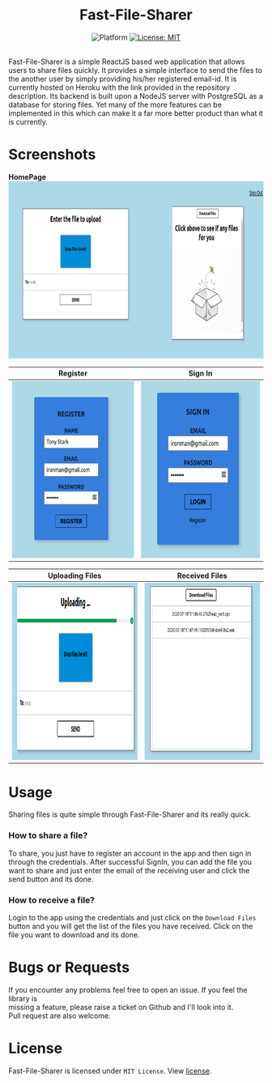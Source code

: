 <div align="center">
<h1> Fast-File-Sharer</h1>
	<img src="https://img.shields.io/badge/Platform-React.js-green" alt="Platform" />
	<a href="https://opensource.org/licenses/MIT">  
    <img src="https://img.shields.io/badge/License-MIT-red.svg"  
      alt="License: MIT" />  
  </a>  
</div>
  
  <br />
	
Fast-File-Sharer is a simple ReactJS based web application that allows users to share files quickly. It provides a simple interface to send the files to the another user by simply providing his/her registered email-id. It is currently hosted on Heroku with the link provided in the repository description. Its backend is built upon a NodeJS server with PostgreSQL as a database for storing files. Yet many of the more features can be implemented in this which can make it a far more better product than what it is currently.

# Screenshots
**HomePage**         
<img src="https://raw.githubusercontent.com/hemilpanchiwala/Fast-File-Sharer/master/screenshots/homepage.png" height=350/>

Register             |  Sign In                
:-------------------------:|:-------------------------:
<img src="https://raw.githubusercontent.com/hemilpanchiwala/Fast-File-Sharer/master/screenshots/register.png" height=350/>  |  <img src="https://raw.githubusercontent.com/hemilpanchiwala/Fast-File-Sharer/master/screenshots/signin.png" height=350/> 

Uploading Files             |  Received Files            
:-------------------------:|:-------------------------:
<img src="https://raw.githubusercontent.com/hemilpanchiwala/Fast-File-Sharer/master/screenshots/uploading.png" height=350/>  |  <img src="https://raw.githubusercontent.com/hemilpanchiwala/Fast-File-Sharer/master/screenshots/files.png" height=350 width=550/> 

# Usage
Sharing files is quite simple through Fast-File-Sharer and its really quick.
### How to share a file?
To share, you just have to register an account in the app and then sign in through the credentials. After successful SignIn, you can add the file you want to share and just enter the email of the receiving user and click the send button and its done.

### How to receive a file?
Login to the app using the credentials and just click on the `Download Files` button and you will get the list of the files you have received. Click on the file you want to download and its done.

# Bugs or Requests
If you encounter any problems feel free to open an issue. If you feel the library is  
missing a feature, please raise a ticket on Github and I'll look into it.  
Pull request are also welcome.

# License
Fast-File-Sharer is licensed under `MIT License`. View <a href="https://github.com/hemilpanchiwala/Fast-File-Sharer/blob/master/LICENSE">license</a>. 

